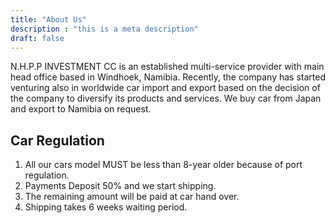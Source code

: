 ```yaml
---
title: "About Us"
description : "this is a meta description"
draft: false
---
```


N.H.P.P INVESTMENT CC is an established multi-service provider with main head office based in Windhoek, Namibia. Recently, the company has started venturing also in worldwide car import and export based on the decision of the company to diversify its products and services. We buy car from Japan and export to Namibia on request.


## Car Regulation

1. All our cars model MUST be less than 8-year older because of port regulation.
2. Payments Deposit 50% and we start shipping. 
3. The remaining amount will be paid at car hand over.
4. Shipping takes 6 weeks waiting period.